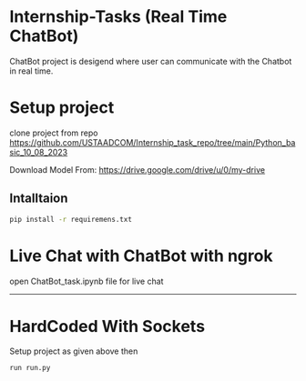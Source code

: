 # Internship-Tasks (Real Time ChatBot)
ChatBot project is desigend where user can communicate with the Chatbot in real time.

# Setup project
  
  clone project from repo
  https://github.com/USTAADCOM/Internship_task_repo/tree/main/Python_basic_10_08_2023
  
  Download Model From: https://drive.google.com/drive/u/0/my-drive

## Intalltaion

```bash
pip install -r requiremens.txt
```
# Live Chat with ChatBot with ngrok
open ChatBot_task.ipynb file for live chat
_______________________________________
# HardCoded With Sockets 
Setup project as given above then 
```code
run run.py
```
